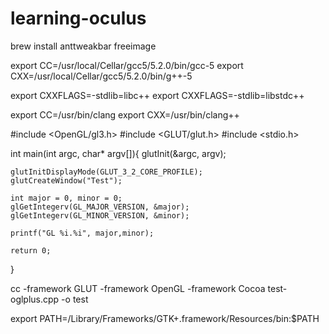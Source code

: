 # learning-oculus

brew install anttweakbar freeimage


export CC=/usr/local/Cellar/gcc5/5.2.0/bin/gcc-5
export CXX=/usr/local/Cellar/gcc5/5.2.0/bin/g++-5


export CXXFLAGS=-stdlib=libc++
export CXXFLAGS=-stdlib=libstdc++

export CC=/usr/bin/clang
export CXX=/usr/bin/clang++

#include <OpenGL/gl3.h>
#include <GLUT/glut.h>
#include <stdio.h>

int main(int argc, char* argv[]){
    glutInit(&argc, argv);

    glutInitDisplayMode(GLUT_3_2_CORE_PROFILE);
    glutCreateWindow("Test");

    int major = 0, minor = 0;
    glGetIntegerv(GL_MAJOR_VERSION, &major);
    glGetIntegerv(GL_MINOR_VERSION, &minor);

    printf("GL %i.%i", major,minor);

    return 0;
}

cc -framework GLUT -framework OpenGL -framework Cocoa test-oglplus.cpp -o test

export PATH=/Library/Frameworks/GTK+.framework/Resources/bin:$PATH